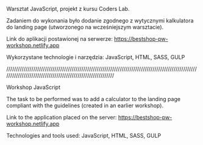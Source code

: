 Warsztat JavaScript, projekt z kursu Coders Lab.

Zadaniem do wykonania było dodanie zgodnego z wytycznymi kalkulatora do landing page (utworzonego na wcześniejszym warsztacie).

Link do aplikacji postawionej na serwerze: https://bestshop-pw-workshop.netlify.app

Wykorzystane technologie i narzędzia: JavaScript, HTML, SASS, GULP

///////////////////////////////////////////////////////////////////////////////////////////////////////////////////////////////////////////////////////////

Workshop JavaScript

The task to be performed was to add a calculator to the landing page compliant with the guidelines (created in an earlier workshop).

Link to the application placed on the server: https://bestshop-pw-workshop.netlify.app

Technologies and tools used: JavaScript, HTML, SASS, GULP

